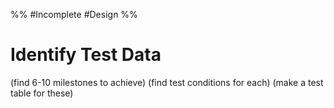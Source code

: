 %%
#Incomplete
#Design
%%
# Identify Test Data

(find 6-10 milestones to achieve)
(find test conditions for each)
(make a test table for these)